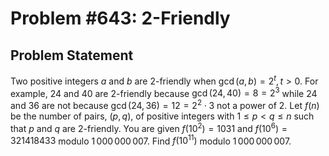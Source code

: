 # Problem #643: 2-Friendly 

## Problem Statement 

Two positive integers $a$ and $b$ are 2-friendly when $\gcd(a,b) = 2^t, t>0$. For example, 24 and 40 are 2-friendly because $\gcd(24,40) = 8 = 2^3$ while 24 and 36 are not because $\gcd(24,36) = 12 = 2^2\cdot 3$ not a power of 2.
Let $f(n)$ be the number of pairs, $(p,q)$, of positive integers with $1\le p\lt q\le n$ such that $p$ and $q$ are 2-friendly. You are given $f(10^2) = 1031$ and $f(10^6) = 321418433$ modulo $1\,000\,000\,007$.
Find $f(10^{11})$ modulo $1\,000\,000\,007$.
